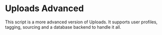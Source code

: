 Uploads Advanced
================

This script is a more advanced version of Uploads. It supports user profiles, tagging, sourcing and a database backend to handle it all.

